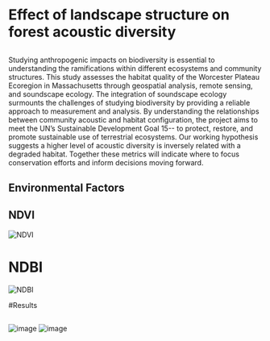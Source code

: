 # Effect of landscape structure on forest acoustic diversity
## 
Studying anthropogenic impacts on biodiversity is essential to understanding the ramifications within different ecosystems and community structures. This study assesses the habitat quality of the Worcester Plateau Ecoregion in Massachusetts through geospatial analysis, remote sensing, and soundscape ecology. The integration of soundscape ecology surmounts the challenges of studying biodiversity by providing a reliable approach to measurement and analysis. By understanding the relationships between community acoustic and habitat configuration, the project aims to meet the UN’s Sustainable Development Goal 15-- to protect, restore, and promote sustainable use of terrestrial ecosystems. Our working hypothesis suggests a higher level of acoustic diversity is inversely related with a degraded habitat. Together these metrics will indicate where to focus conservation efforts and inform decisions moving forward.

## Environmental Factors

## NDVI 
![NDVI](https://user-images.githubusercontent.com/54719859/79689136-d443d100-8220-11ea-9c00-3dced1aa1273.png)
# NDBI
![NDBI](https://user-images.githubusercontent.com/54719859/79689032-42d45f00-8220-11ea-97c0-6928412f4259.png)


#Results
##
![image](https://user-images.githubusercontent.com/54719859/79689215-4f0cec00-8221-11ea-824b-627da5d16a76.png)
![image](https://user-images.githubusercontent.com/54719859/79689244-71066e80-8221-11ea-83b3-92d5f171c06c.png)
